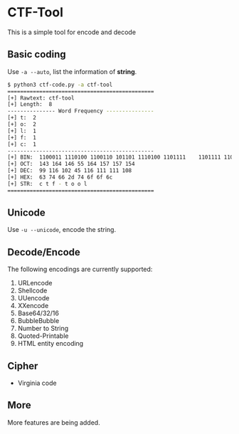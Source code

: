# CTF-Tool

This is a simple tool for encode and decode

## Basic coding
Use `-a --auto`, list the information of **string**.

```bash
$ python3 ctf-code.py -a ctf-tool
==============================================
[+] Rawtext: ctf-tool
[+] Length:  8
--------------- Word Frequency ---------------
[+] t:  2
[+] o:  2
[+] l:  1
[+] f:  1
[+] c:  1
----------------------------------------------
[+] BIN:  1100011 1110100 1100110 101101 1110100 1101111    1101111 1101100
[+] OCT:  143 164 146 55 164 157 157 154
[+] DEC:  99 116 102 45 116 111 111 108
[+] HEX:  63 74 66 2d 74 6f 6f 6c
[+] STR:  c t f - t o o l
==============================================
```

## Unicode
Use `-u --unicode`, encode the string.

## Decode/Encode
The following encodings are currently supported:
1. URLencode
2. Shellcode
3. UUencode
4. XXencode
5. Base64/32/16
6. BubbleBubble
7. Number to String
8. Quoted-Printable
9. HTML entity encoding

## Cipher
- Virginia code

## More
More features are being added.